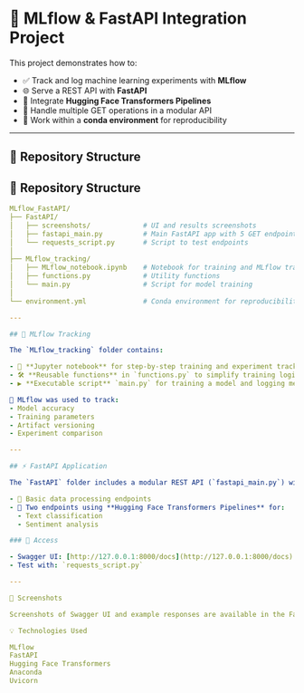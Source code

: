 # 🚀 MLflow & FastAPI Integration Project

This project demonstrates how to:

- ✅ Track and log machine learning experiments with **MLflow**  
- 🌐 Serve a REST API with **FastAPI**  
- 🤗  Integrate **Hugging Face Transformers Pipelines**  
- 🔁 Handle multiple GET operations in a modular API  
- 🧪 Work within a **conda environment** for reproducibility

---

## 📁 Repository Structure
## 📁 Repository Structure

```yaml
MLflow_FastAPI/
├── FastAPI/
│   ├── screenshots/             # UI and results screenshots
│   ├── fastapi_main.py          # Main FastAPI app with 5 GET endpoints
│   └── requests_script.py       # Script to test endpoints
│
├── MLflow_tracking/
│   ├── MLflow_notebook.ipynb    # Notebook for training and MLflow tracking
│   ├── functions.py             # Utility functions
│   └── main.py                  # Script for model training
│
└── environment.yml              # Conda environment for reproducibility

---

## 🧠 MLflow Tracking

The `MLflow_tracking` folder contains:

- 📒 **Jupyter notebook** for step-by-step training and experiment tracking  
- 🛠️ **Reusable functions** in `functions.py` to simplify training logic  
- ▶️ **Executable script** `main.py` for training a model and logging metrics, parameters, and artifacts with MLflow  

📌 MLflow was used to track:
- Model accuracy
- Training parameters
- Artifact versioning
- Experiment comparison

---

## ⚡ FastAPI Application

The `FastAPI` folder includes a modular REST API (`fastapi_main.py`) with **five GET endpoints**, including:

- 🧮 Basic data processing endpoints
- 🤗 Two endpoints using **Hugging Face Transformers Pipelines** for:
  - Text classification
  - Sentiment analysis

### 🔗 Access

- Swagger UI: [http://127.0.0.1:8000/docs](http://127.0.0.1:8000/docs)  
- Test with: `requests_script.py`

---

📸 Screenshots

Screenshots of Swagger UI and example responses are available in the FastAPI/screenshots/ folder.

💡 Technologies Used

MLflow
FastAPI
Hugging Face Transformers
Anaconda
Uvicorn
